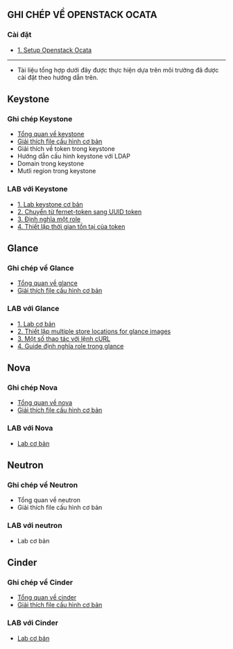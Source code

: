 ## GHI CHÉP VỀ OPENSTACK OCATA

### Cài đặt
- [1. Setup Openstack Ocata](./docs/install.md)

---

- Tài liệu tổng hợp dưới đây được thực hiện dựa trên môi trường đã được cài đặt theo hướng dẫn trên.

## Keystone
### Ghi chép Keystone
- [Tổng quan về keystone](./docs/overviewkeystone.md)
- [Giải thích file cấu hình cơ bản](./docs/Ghi_Chep_File_Config_Keystone.md)
- Giải thích về token trong keystone 
- Hướng dẫn cấu hình keystone với LDAP
- Domain trong keystone 
- Mutli region trong keystone 

### LAB với Keystone
- [1. Lab keystone cơ bản](./docs/Cach_Su_Dung_Keystone.md)
- [2. Chuyển từ fernet-token sang UUID token](./docs/Chuyen_Tu_Fernet_Sang_UUID.md)
- [3. Định nghĩa một role](./docs/Define_role.md)
- [4. Thiết lập thời gian tồn tại của token](./docs/Guide_set_Time_token.md)


## Glance
### Ghi chép về Glance
- [Tổng quan về glance](./docs/glanceoverview.md)
- [Giải thích file cấu hình cơ bản](./docs/file_config_glance.md)

### LAB với Glance
- [1. Lab cơ bản](./docs/Command_line_glance.md)
- [2. Thiết lập multiple store locations for glance images](./docs/Multi_store_locations.md)
- [3. Một số thao tác với lệnh cURL](./docs/Curl_glance.md)
- [4. Guide định nghĩa role trong glance](./docs/Guide_define_role.md)

## Nova
### Ghi chép Nova
- [Tổng quan về nova](./docs/novaoverview.md)
- [Giải thích file cấu hình cơ bản](./docs/file_config_nova.md)

### LAB với Nova
- [Lab cơ bản](./docs/Lab_nova_basic.md)


## Neutron
### Ghi chép về Neutron
- Tổng quan về neutron
- Giải thích file cấu hình cơ bản

### LAB với neutron
- Lab cơ bản


## Cinder
### Ghi chép về Cinder
- [Tổng quan về cinder](./docs/cinderoverview.md)
- [Giải thích file cấu hình cơ bản](./docs/file_config_cinder.md)

### LAB với Cinder
- [Lab cơ bản](./docs/Lab_cinder_basic.md)



